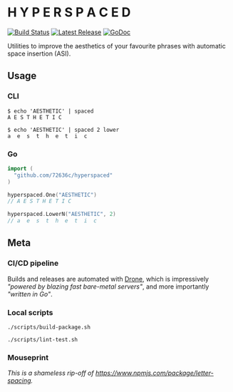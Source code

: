 # H Y P E R S P A C E D

[![Build Status](https://cloud.drone.io/api/badges/72636c/hyperspaced/status.svg)](https://cloud.drone.io/72636c/hyperspaced)
[![Latest Release](https://img.shields.io/github/release/72636c/hyperspaced.svg?logo=github)](https://github.com/72636c/hyperspaced/releases/latest)
[![GoDoc](https://godoc.org/github.com/72636c/hyperspaced?status.svg)](https://godoc.org/github.com/72636c/hyperspaced)

Utilities to improve the aesthetics of your favourite phrases with automatic
space insertion (ASI).

## Usage

### CLI

```shell
$ echo 'AESTHETIC' | spaced
A E S T H E T I C

$ echo 'AESTHETIC' | spaced 2 lower
a  e  s  t  h  e  t  i  c
```

### Go

```go
import (
  "github.com/72636c/hyperspaced"
)

hyperspaced.One("AESTHETIC")
// A E S T H E T I C

hyperspaced.LowerN("AESTHETIC", 2)
// a  e  s  t  h  e  t  i  c
```

## Meta

### CI/CD pipeline

Builds and releases are automated with [Drone](https://drone.io/), which is
impressively _"powered by blazing fast bare-metal servers"_, and more
importantly _"written in Go"_.

### Local scripts

```shell
./scripts/build-package.sh
```

```shell
./scripts/lint-test.sh
```

### Mouseprint

_This is a shameless rip-off of <https://www.npmjs.com/package/letter-spacing>._
